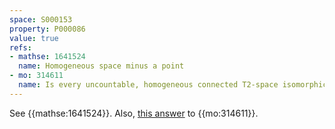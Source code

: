 ```yaml
---
space: S000153
property: P000086
value: true
refs:
- mathse: 1641524
  name: Homogeneous space minus a point
- mo: 314611
  name: Is every uncountable, homogeneous connected T2-space isomorphic to a subspace of R^ω?
---
```


See {{mathse:1641524}}.  Also, [this answer](https://mathoverflow.net/a/314665) to {{mo:314611}}.
